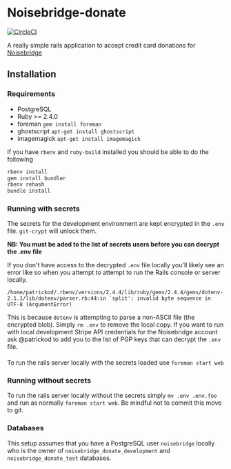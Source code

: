 # Noisebridge-donate

[![CircleCI](https://circleci.com/gh/noisebridge/donate.noisebridge.net/tree/master.svg?style=svg)](https://circleci.com/gh/noisebridge/donate.noisebridge.net/tree/master)

A really simple rails application to accept credit card donations for [Noisebridge](https://noisebridge.net)

## Installation

### Requirements

  * PostgreSQL
  * Ruby >= 2.4.0
  * foreman `gem install foreman`
  * ghostscript `apt-get install ghostscript`
  * imagemagick `apt-get install imagemagick`

If you have `rbenv` and `ruby-build` installed you should be able to do the following
```bash
rbenv install
gem install bundler
rbenv rehash
bundle install
```

### Running with secrets
The secrets for the development environment are kept encrypted in the `.env` file. `git-crypt` will unlock them.

**NB: You must be aded to the list of secrets users before you can decrypt the .env file**

If you don't have access to the decrypted `.env` file locally you'll likely see
an error like so when you attempt to attempt to run the Rails console or server
locally. 
```
/home/patrickod/.rbenv/versions/2.4.4/lib/ruby/gems/2.4.4/gems/dotenv-2.1.1/lib/dotenv/parser.rb:44:in `split': invalid byte sequence in UTF-8 (ArgumentError)
```

This is because `dotenv` is attempting to parse a non-ASCII file (the
encrypted blob). Simply `rm .env` to remove the local copy. If you want to run
with local development Stripe API credentials for the Noisebridge account ask
@patrickod to add you to the list of PGP keys that can decrypt the `.env` file.


#### 

To run the rails server locally with the secrets loaded use `foreman start web`

### Running without secrets
To run the rails server locally without the secrets simply `mv .env .env.foo`
and run as normally `foreman start web`. Be mindful not to commit this move to
git.

### Databases

This setup assumes that you have a PostgreSQL user `noisebridge` locally who is the owner of `noisebridge_donate_development` and `noisebridge_donate_test` databases.

